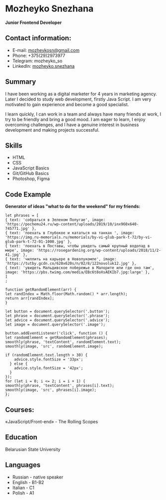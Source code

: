 # Mozheyko Snezhana
**Junior Frontend Developer**
## Contact information:
* E-mail: mozheykosn@gmail.com
* Phone: +375(29)2973977
* Telegram: mozheyko_so
* LinkedIn: [mozheyko.snezhana](https://by.linkedin.com/in/snezhana-mozheyko-a72183131/ru)
## Summary
I have been working as a digital marketer for 4 years in marketing agency. Later I decided to study web development, firstly Java Script. I am very motivated to gain experience and become a good specialist.

I learn quickly, I can work in a team and always have many friends at work, I try to be friendly and bring a good mood. I am eager to learn, I enjoy overcoming challenges, and I have a genuine interest in business development and making projects successful.
## Skills
* HTML
* CSS
* JavaScript Basics
* Git/GitHub Basics
* Photoshop, Figma

## Code Example

**Generator of ideas "what to do for the weekend" for my friends:**

``` 
let phrases = [
{ text: 'собраться в Зеленом Попугае', image: 'https://pochemu24.ru/wp-content/uploads/2019/10/inx960x640-745771.jpg' },
{ text: 'поехать в Глубокое и кататься на танках ', image: 'https://img.ru-memorials.ru/memorials/by-vi-glub-park-t-72/by-vi-glub-park-t-72-01-1000.jpg' },
{ text: 'поехать в Поставы, чтобы увидеть самый крупный водопад в мире', image: 'https://rosegardening.org/wp-content/uploads/2018/11/2-41.jpg' },
{ text: 'чиллить на карьере в Новолукомле', image: 'https://tutby.gcdn.co/620x620s/n/02/8/122novoluk12.jpg' },
{ text: 'увидеть Мальдивское побережье в Малорите или где оно там', image: 'https://pbs.twimg.com/media/EBc6t8oXsAEKIb7.jpg:large' },
]
;

function getRandomElement(arr) {
let randIndex = Math.floor(Math.random() * arr.length);
return arr[randIndex];
}

let button = document.querySelector('.button');
let phrase = document.querySelector('.phrase');
let advice = document.querySelector('.advice');
let image = document.querySelector('.image');

button.addEventListener('click', function () {
let randomElement = getRandomElement(phrases);
smoothly(phrase, 'textContent', randomElement.text);
smoothly(image, 'src', randomElement.image); 

if (randomElement.text.length > 30) {
    advice.style.fontSize = '33px';
  } else {
    advice.style.fontSize = '42px';
  }
});
for (let i = 0; i <= 2; i = i + 1) {
smoothly(phrase, 'textContent', phrases[i].text); 
smoothly(image, 'src', phrases[i].image); 
};
```
## Courses:
«JavaScript/Front-end» -  The Rolling Scopes

## Education
Belarusian State University

## Languages
* Russian - native speaker
* English - B1-B2
* Italian - C1
* Polish - A1